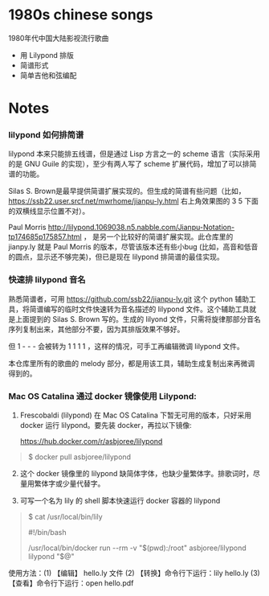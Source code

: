 # 1980s chinese songs

1980年代中国大陆影视流行歌曲

* 用 Lilypond 排版
* 简谱形式
* 简单吉他和弦编配

# Notes

### lilypond 如何排简谱

lilypond 本来只能排五线谱，但是通过 Lisp 方言之一的 scheme 语言（实际采用的是 GNU Guile 的实现），至少有两人写了 scheme 扩展代码，增加了可以排简谱的功能。

Silas S. Brown是最早提供简谱扩展实现的。但生成的简谱有些问题（比如，https://ssb22.user.srcf.net/mwrhome/jianpu-ly.html 右上角效果图的 3 5 下面的双横线显示位置不对）。

Paul Morris  http://lilypond.1069038.n5.nabble.com/Jianpu-Notation-tp174685p175857.html ， 是另一个比较好的简谱扩展实现。此仓库里的 jianpy.ly 就是 Paul Morris 的版本，尽管该版本还有些小bug (比如，高音和低音的圆点，显示还不够完美)，但已是现在 lilypond 排简谱的最佳实现。


### 快速排 lilypond 音名

熟悉简谱者，可用 https://github.com/ssb22/jianpu-ly.git  这个 python 辅助工具，将简谱编写的临时文件快速转为音名描述的 lilypond 文件。这个辅助工具就是上面提到的 Silas S. Brown 写的。生成的 lilyond 文件，只需将旋律那部分音名序列复制出来，其他部分不要，因为其排版效果不够好。

但 1 - - - 会被转为 1 1 1 1 ，这样的情况，可手工再编辑微调 lilypond 文件。 

本仓库里所有的歌曲的 melody 部分，都是用该工具，辅助生成复制出来再微调得到的。


### Mac OS Catalina 通过 docker 镜像使用 Lilypond:

1. Frescobaldi (lilypond) 在 Mac OS Catalina 下暂无可用的版本，只好采用 docker 运行 lilypond。要先装 docker，再拉以下镜像:

    https://hub.docker.com/r/asbjoree/lilypond

>    $ docker pull asbjoree/lilypond

2. 这个 docker 镜像里的 lilypond 缺简体字体，也缺少量繁体字。排歌词时，尽量用繁体字或少量代替字。

3. 可写一个名为 lily 的 shell 脚本快速运行 docker 容器的 lilypond 

>    $ cat /usr/local/bin/lily
>    
>    #!/bin/bash
>
>    /usr/local/bin/docker run --rm -v "$(pwd):/root" asbjoree/lilypond lilypond "$@"

   使用方法：(1) 【编辑】 hello.ly 文件 (2) 【转换】命令行下运行：lily hello.ly  (3) 【查看】命令行下运行：open hello.pdf 
